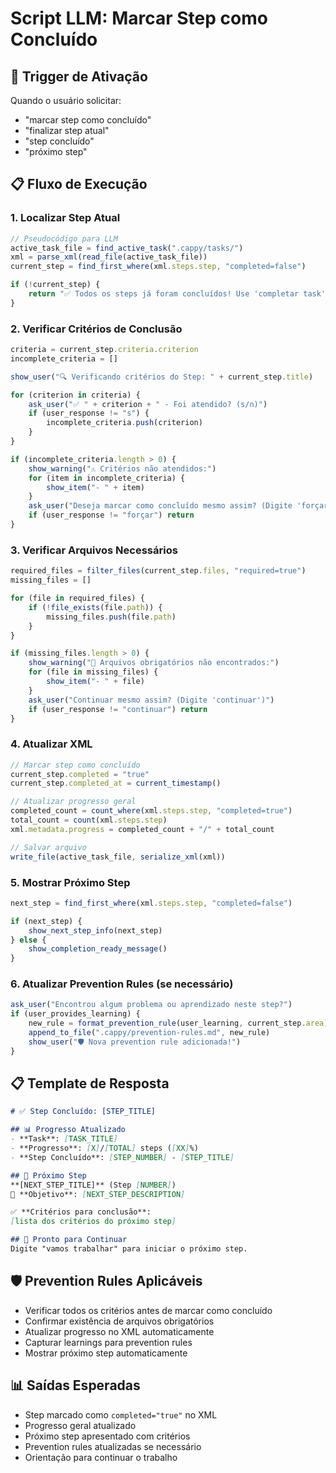 # Script LLM: Marcar Step como Concluído

## 🎯 **Trigger de Ativação**
Quando o usuário solicitar:
- "marcar step como concluído"
- "finalizar step atual"
- "step concluído"
- "próximo step"

## 📋 **Fluxo de Execução**

### **1. Localizar Step Atual**
```javascript
// Pseudocódigo para LLM
active_task_file = find_active_task(".cappy/tasks/")
xml = parse_xml(read_file(active_task_file))
current_step = find_first_where(xml.steps.step, "completed=false")

if (!current_step) {
    return "✅ Todos os steps já foram concluídos! Use 'completar task' para finalizar."
}
```

### **2. Verificar Critérios de Conclusão**
```javascript
criteria = current_step.criteria.criterion
incomplete_criteria = []

show_user("🔍 Verificando critérios do Step: " + current_step.title)

for (criterion in criteria) {
    ask_user("✅ " + criterion + " - Foi atendido? (s/n)")
    if (user_response != "s") {
        incomplete_criteria.push(criterion)
    }
}

if (incomplete_criteria.length > 0) {
    show_warning("⚠️ Critérios não atendidos:")
    for (item in incomplete_criteria) {
        show_item("- " + item)
    }
    ask_user("Deseja marcar como concluído mesmo assim? (Digite 'forçar')")
    if (user_response != "forçar") return
}
```

### **3. Verificar Arquivos Necessários**
```javascript
required_files = filter_files(current_step.files, "required=true")
missing_files = []

for (file in required_files) {
    if (!file_exists(file.path)) {
        missing_files.push(file.path)
    }
}

if (missing_files.length > 0) {
    show_warning("📁 Arquivos obrigatórios não encontrados:")
    for (file in missing_files) {
        show_item("- " + file)
    }
    ask_user("Continuar mesmo assim? (Digite 'continuar')")
    if (user_response != "continuar") return
}
```

### **4. Atualizar XML**
```javascript
// Marcar step como concluído
current_step.completed = "true"
current_step.completed_at = current_timestamp()

// Atualizar progresso geral
completed_count = count_where(xml.steps.step, "completed=true")
total_count = count(xml.steps.step)
xml.metadata.progress = completed_count + "/" + total_count

// Salvar arquivo
write_file(active_task_file, serialize_xml(xml))
```

### **5. Mostrar Próximo Step**
```javascript
next_step = find_first_where(xml.steps.step, "completed=false")

if (next_step) {
    show_next_step_info(next_step)
} else {
    show_completion_ready_message()
}
```

### **6. Atualizar Prevention Rules (se necessário)**
```javascript
ask_user("Encontrou algum problema ou aprendizado neste step?")
if (user_provides_learning) {
    new_rule = format_prevention_rule(user_learning, current_step.area)
    append_to_file(".cappy/prevention-rules.md", new_rule)
    show_user("🛡️ Nova prevention rule adicionada!")
}
```

## 📋 **Template de Resposta**

```markdown
# ✅ Step Concluído: [STEP_TITLE]

## 📊 Progresso Atualizado
- **Task**: [TASK_TITLE]
- **Progresso**: [X]/[TOTAL] steps ([XX]%)
- **Step Concluído**: [STEP_NUMBER] - [STEP_TITLE]

## 📍 Próximo Step
**[NEXT_STEP_TITLE]** (Step [NUMBER])
🎯 **Objetivo**: [NEXT_STEP_DESCRIPTION]

✅ **Critérios para conclusão**:
[lista dos critérios do próximo step]

## 🚀 Pronto para Continuar
Digite "vamos trabalhar" para iniciar o próximo step.
```

## 🛡️ **Prevention Rules Aplicáveis**
- Verificar todos os critérios antes de marcar como concluído
- Confirmar existência de arquivos obrigatórios
- Atualizar progresso no XML automaticamente
- Capturar learnings para prevention rules
- Mostrar próximo step automaticamente

## 📊 **Saídas Esperadas**
- Step marcado como `completed="true"` no XML
- Progresso geral atualizado
- Próximo step apresentado com critérios
- Prevention rules atualizadas se necessário
- Orientação para continuar o trabalho
